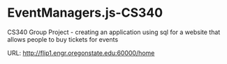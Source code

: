 # EventManagers.js-CS340
CS340 Group Project - creating an application using sql for a website that allows people to buy tickets for events

URL: http://flip1.engr.oregonstate.edu:60000/home
